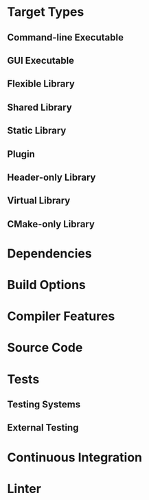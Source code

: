
# Target Types

## Command-line Executable

## GUI Executable

## Flexible Library

## Shared Library

## Static Library

## Plugin

## Header-only Library

## Virtual Library

## CMake-only Library

# Dependencies

# Build Options

# Compiler Features

# Source Code

# Tests

## Testing Systems

## External Testing

# Continuous Integration

# Linter
